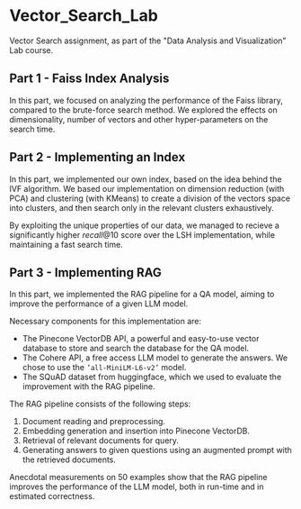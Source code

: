 # Vector_Search_Lab

Vector Search assignment, as part of the "Data Analysis and Visualization" Lab course.

## Part 1 - Faiss Index Analysis

In this part, we focused on analyzing the performance of the Faiss library, compared to the brute-force search method. We explored the effects on dimensionality, number of vectors and other hyper-parameters on the search time.

## Part 2 - Implementing an Index

In this part, we implemented our own index, based on the idea behind the IVF algorithm. We based our implementation on dimension reduction (with PCA) and clustering (with KMeans) to create a division of the vectors space into clusters, and then search only in the relevant clusters exhaustively. 

By exploiting the unique properties of our data, we managed to recieve a significantly higher $recall@10$ score over the LSH implementation, while maintaining a fast search time.

## Part 3 - Implementing RAG

In this part, we implemented the RAG pipeline for a QA model, aiming to improve the performance of a given LLM model.

Necessary components for this implementation are:

- The Pinecone VectorDB API, a powerful and easy-to-use vector database to store and search the database for the QA model.
- The Cohere API, a free access LLM model to generate the answers. We chose to use the $\texttt{'all-MiniLM-L6-v2'}$ model.
- The SQuAD dataset from huggingface, which we used to evaluate the improvement with the RAG pipeline.

The RAG pipeline consists of the following steps:
1. Document reading and preprocessing.
2. Embedding generation and insertion into Pinecone VectorDB.
3. Retrieval of relevant documents for query.
4. Generating answers to given questions using an augmented prompt with the retrieved documents.

Anecdotal measurements on 50 examples show that the RAG pipeline improves the performance of the LLM model, both in run-time and in estimated correctness.